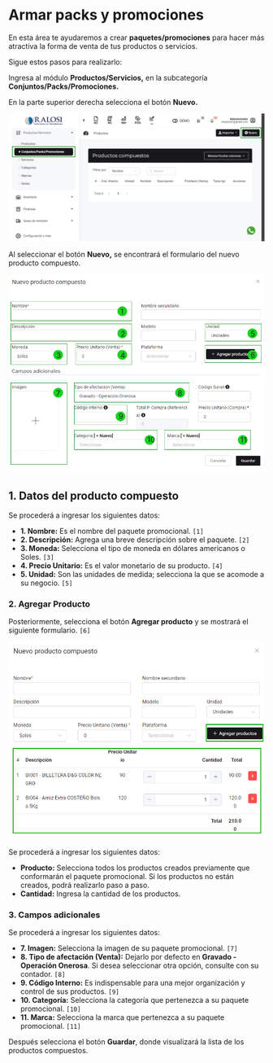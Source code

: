 # Armar packs y promociones

En esta área te ayudaremos a crear **paquetes/promociones** para hacer más atractiva la forma de venta de tus productos o servicios.

Sigue estos pasos para realizarlo:

Ingresa al módulo **Productos/Servicios,** en la subcategoría **Conjuntos/Packs/Promociones.**

En la parte superior derecha selecciona el botón **Nuevo.**

![Alt text](img/Armar-packs-y-promociones_01.jpg)

Al seleccionar el botón **Nuevo,** se encontrará el formulario del nuevo producto compuesto.

![Alt text](img/Armar-packs-y-promociones_02.jpg)

## 1. Datos del producto compuesto  

Se procederá a ingresar los siguientes datos:  

- **1. Nombre:** Es el nombre del paquete promocional. `[1]`  
- **2. Descripción:** Agrega una breve descripción sobre el paquete. `[2]`  
- **3. Moneda:** Selecciona el tipo de moneda en dólares americanos o Soles. `[3]`  
- **4. Precio Unitario:** Es el valor monetario de su producto. `[4]`  
- **5. Unidad:** Son las unidades de medida; selecciona la que se acomode a su negocio. `[5]`  

### 2. Agregar Producto  

Posteriormente, selecciona el botón **Agregar producto** y se mostrará el siguiente formulario. `[6]`  

![Formulario Agregar Producto](img/Armar-packs-y-promociones_03.jpg)  

Se procederá a ingresar los siguientes datos:  

- **Producto:** Selecciona todos los productos creados previamente que conformarán el paquete promocional. Si los productos no están creados, podrá realizarlo paso a paso.  
- **Cantidad:** Ingresa la cantidad de los productos.  

### 3. Campos adicionales  

Se procederá a ingresar los siguientes datos:  

- **7. Imagen:** Selecciona la imagen de su paquete promocional. `[7]`  
- **8. Tipo de afectación (Venta):** Dejarlo por defecto en **Gravado - Operación Onerosa**. Si desea seleccionar otra opción, consulte con su contador. `[8]`  
- **9. Código Interno:** Es indispensable para una mejor organización y control de sus productos. `[9]`  
- **10. Categoría:** Selecciona la categoría que pertenezca a su paquete promocional. `[10]`  
- **11. Marca:** Selecciona la marca que pertenezca a su paquete promocional. `[11]`

Después selecciona el botón **Guardar**, donde visualizará la lista de los productos compuestos.


